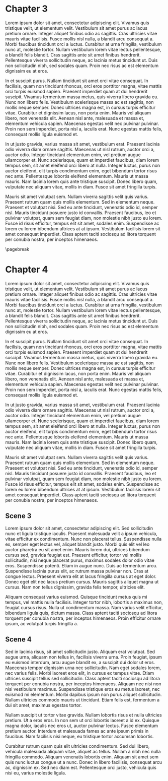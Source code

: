 <!-- Convert to PDF as per https://tex.stackexchange.com/a/553075 to ensure bookmarks -->

# Chapter 3

Lorem ipsum dolor sit amet, consectetur adipiscing elit. Vivamus quis tristique velit, ut elementum velit. Vestibulum sit amet purus ac lacus pretium ornare. Integer aliquet finibus odio ac sagittis. Cras ultricies vitae mauris vitae facilisis. Fusce mollis nisl nulla, a blandit arcu consequat a. Morbi faucibus tincidunt orci a luctus. Curabitur at urna fringilla, vestibulum nunc at, molestie tortor. Nullam vestibulum lorem vitae lectus pellentesque, a blandit felis blandit. Cras sagittis ante sit amet finibus hendrerit. Pellentesque viverra sollicitudin neque, ac lacinia metus tincidunt ut. Duis non sollicitudin nibh, sed sodales quam. Proin nec risus ac est elementum dignissim eu at eros.

In et suscipit purus. Nullam tincidunt sit amet orci vitae consequat. In facilisis, quam non tincidunt rhoncus, orci eros porttitor magna, vitae mattis orci turpis euismod sapien. Praesent imperdiet quam at dui hendrerit suscipit. Vivamus fermentum massa metus, quis viverra libero gravida eu. Nunc non libero felis. Vestibulum scelerisque massa ac est sagittis, non mollis neque semper. Donec ultrices magna est, in cursus turpis efficitur vitae. Curabitur et dignissim lacus, non porta enim. Mauris vel aliquam libero, non venenatis elit. Aenean nisl ante, malesuada et massa et, elementum vehicula sapien. Maecenas egestas velit nec pulvinar pulvinar. Proin non sem imperdiet, porta nisl a, iaculis erat. Nunc egestas mattis felis, consequat mollis ligula euismod et.

In ut justo gravida, varius massa sit amet, vestibulum erat. Praesent lacinia odio viverra diam ornare sagittis. Maecenas ut nisl rutrum, auctor orci a, auctor odio. Integer tincidunt elementum enim, vel pretium augue ullamcorper et. Nunc scelerisque, quam et imperdiet faucibus, diam lorem tempus sem, sit amet eleifend orci libero at nulla. Integer luctus, purus non auctor eleifend, elit turpis condimentum enim, eget bibendum tortor risus nec ante. Pellentesque lobortis eleifend elementum. Mauris ut massa mauris. Nam lacinia lorem quis ante tristique suscipit. Donec libero quam, vulputate nec aliquam vitae, mollis in diam. Fusce sit amet fringilla turpis.

Mauris sit amet volutpat sem. Nullam viverra sagittis velit quis varius. Praesent rutrum quam quis mollis elementum. Sed in elementum neque. Praesent et volutpat nisi. Sed eu ante tincidunt, venenatis odio id, semper nisl. Mauris tincidunt posuere justo id convallis. Praesent faucibus, leo et pulvinar volutpat, quam sem feugiat diam, non molestie nibh justo eu lorem. Fusce id risus efficitur, tempus elit sit amet, sodales enim. Suspendisse ac lorem eu lorem bibendum ultrices at at ipsum. Vestibulum facilisis lorem sit amet consequat imperdiet. Class aptent taciti sociosqu ad litora torquent per conubia nostra, per inceptos himenaeos.

\pagebreak

# Chapter 4

Lorem ipsum dolor sit amet, consectetur adipiscing elit. Vivamus quis tristique velit, ut elementum velit. Vestibulum sit amet purus ac lacus pretium ornare. Integer aliquet finibus odio ac sagittis. Cras ultricies vitae mauris vitae facilisis. Fusce mollis nisl nulla, a blandit arcu consequat a. Morbi faucibus tincidunt orci a luctus. Curabitur at urna fringilla, vestibulum nunc at, molestie tortor. Nullam vestibulum lorem vitae lectus pellentesque, a blandit felis blandit. Cras sagittis ante sit amet finibus hendrerit. Pellentesque viverra sollicitudin neque, ac lacinia metus tincidunt ut. Duis non sollicitudin nibh, sed sodales quam. Proin nec risus ac est elementum dignissim eu at eros.

In et suscipit purus. Nullam tincidunt sit amet orci vitae consequat. In facilisis, quam non tincidunt rhoncus, orci eros porttitor magna, vitae mattis orci turpis euismod sapien. Praesent imperdiet quam at dui hendrerit suscipit. Vivamus fermentum massa metus, quis viverra libero gravida eu. Nunc non libero felis. Vestibulum scelerisque massa ac est sagittis, non mollis neque semper. Donec ultrices magna est, in cursus turpis efficitur vitae. Curabitur et dignissim lacus, non porta enim. Mauris vel aliquam libero, non venenatis elit. Aenean nisl ante, malesuada et massa et, elementum vehicula sapien. Maecenas egestas velit nec pulvinar pulvinar. Proin non sem imperdiet, porta nisl a, iaculis erat. Nunc egestas mattis felis, consequat mollis ligula euismod et.

In ut justo gravida, varius massa sit amet, vestibulum erat. Praesent lacinia odio viverra diam ornare sagittis. Maecenas ut nisl rutrum, auctor orci a, auctor odio. Integer tincidunt elementum enim, vel pretium augue ullamcorper et. Nunc scelerisque, quam et imperdiet faucibus, diam lorem tempus sem, sit amet eleifend orci libero at nulla. Integer luctus, purus non auctor eleifend, elit turpis condimentum enim, eget bibendum tortor risus nec ante. Pellentesque lobortis eleifend elementum. Mauris ut massa mauris. Nam lacinia lorem quis ante tristique suscipit. Donec libero quam, vulputate nec aliquam vitae, mollis in diam. Fusce sit amet fringilla turpis.

Mauris sit amet volutpat sem. Nullam viverra sagittis velit quis varius. Praesent rutrum quam quis mollis elementum. Sed in elementum neque. Praesent et volutpat nisi. Sed eu ante tincidunt, venenatis odio id, semper nisl. Mauris tincidunt posuere justo id convallis. Praesent faucibus, leo et pulvinar volutpat, quam sem feugiat diam, non molestie nibh justo eu lorem. Fusce id risus efficitur, tempus elit sit amet, sodales enim. Suspendisse ac lorem eu lorem bibendum ultrices at at ipsum. Vestibulum facilisis lorem sit amet consequat imperdiet. Class aptent taciti sociosqu ad litora torquent per conubia nostra, per inceptos himenaeos.

## Scene 3

Lorem ipsum dolor sit amet, consectetur adipiscing elit. Sed sollicitudin nunc et ligula tristique iaculis. Praesent malesuada velit a ipsum vehicula, vitae efficitur ex condimentum. Nunc non placerat tellus. Suspendisse nulla ex, semper eget lectus vel, aliquet blandit justo. Morbi quis elit vel leo auctor pharetra eu sit amet enim. Mauris lorem dui, ultrices bibendum cursus sed, gravida feugiat est. Praesent efficitur, tortor vel mollis sollicitudin, nisi neque placerat purus, maximus sodales dolor odio vitae eros. Suspendisse potenti. Etiam in augue nunc. Duis ac fermentum arcu. Suspendisse lacinia purus elit, ac rutrum massa pulvinar non. Cras at congue lectus. Praesent viverra elit at lacus fringilla cursus at eget dolor. Donec eget elit nec lacus pretium cursus. Mauris sagittis aliquet magna ut cursus. Nam non tellus dignissim, gravida felis tempor, ultricies elit.

Aliquam consequat varius euismod. Quisque tincidunt metus quis mi tempus, vel mattis nulla facilisis. Integer tortor nibh, lobortis a maximus non, feugiat cursus risus. Nulla ut condimentum massa. Nam varius velit efficitur, bibendum ligula quis, dictum massa. Class aptent taciti sociosqu ad litora torquent per conubia nostra, per inceptos himenaeos. Proin efficitur ornare ipsum, ac volutpat turpis fringilla a. 

## Scene 4

 Sed in lacinia risus, sit amet sollicitudin justo. Aliquam erat volutpat. Sed augue urna, aliquam non tellus in, facilisis viverra urna. Proin feugiat, ipsum eu euismod interdum, arcu augue blandit ex, a suscipit dui dolor ut eros. Maecenas tempor dignissim urna nec sollicitudin. Nam eget sodales lorem, nec varius felis. Morbi laoreet eros elit, in cursus ex tempus vitae. Etiam ultrices suscipit tellus sed sollicitudin. Class aptent taciti sociosqu ad litora torquent per conubia nostra, per inceptos himenaeos. Aliquam nec nisi non nisi vestibulum maximus. Suspendisse tristique eros eu metus laoreet, nec euismod mi elementum. Morbi dapibus ipsum non purus aliquet sollicitudin. Nullam ultricies commodo mauris ut tincidunt. Etiam felis est, fermentum a dui sit amet, maximus egestas tortor.

Nullam suscipit ut tortor vitae gravida. Nullam lobortis risus et nulla ultricies pretium. Ut a eros eros. In non sem ut orci lobortis laoreet a id ex. Quisque magna dolor, iaculis nec eros ut, auctor pulvinar lectus. Fusce elementum pretium auctor. Interdum et malesuada fames ac ante ipsum primis in faucibus. Nam facilisis nisi neque, eu tristique tortor accumsan lobortis.

Curabitur rutrum quam quis elit ultricies condimentum. Sed dui libero, vehicula malesuada aliquam vitae, aliquet ac tellus. Nullam a nibh nec nulla fringilla commodo. Aliquam venenatis lobortis enim. Aliquam sit amet sem quis nunc luctus congue ut a nunc. Donec in libero facilisis, consequat arcu ac, dignissim ex. Sed nec diam est. Pellentesque orci justo, vehicula quis nisi eu, varius molestie ligula. 
